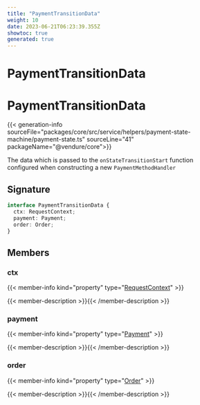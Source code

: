 ```yaml
---
title: "PaymentTransitionData"
weight: 10
date: 2023-06-21T06:23:39.355Z
showtoc: true
generated: true
---
```

<!-- This file was generated from the Vendure source. Do not modify. Instead, re-run the "docs:build" script -->

# PaymentTransitionData
<div class="symbol">


# PaymentTransitionData

{{< generation-info sourceFile="packages/core/src/service/helpers/payment-state-machine/payment-state.ts" sourceLine="41" packageName="@vendure/core">}}

The data which is passed to the `onStateTransitionStart` function configured when constructing
a new `PaymentMethodHandler`

## Signature

```TypeScript
interface PaymentTransitionData {
  ctx: RequestContext;
  payment: Payment;
  order: Order;
}
```
## Members

### ctx

{{< member-info kind="property" type="<a href='/typescript-api/request/request-context#requestcontext'>RequestContext</a>"  >}}

{{< member-description >}}{{< /member-description >}}

### payment

{{< member-info kind="property" type="<a href='/typescript-api/entities/payment#payment'>Payment</a>"  >}}

{{< member-description >}}{{< /member-description >}}

### order

{{< member-info kind="property" type="<a href='/typescript-api/entities/order#order'>Order</a>"  >}}

{{< member-description >}}{{< /member-description >}}


</div>
